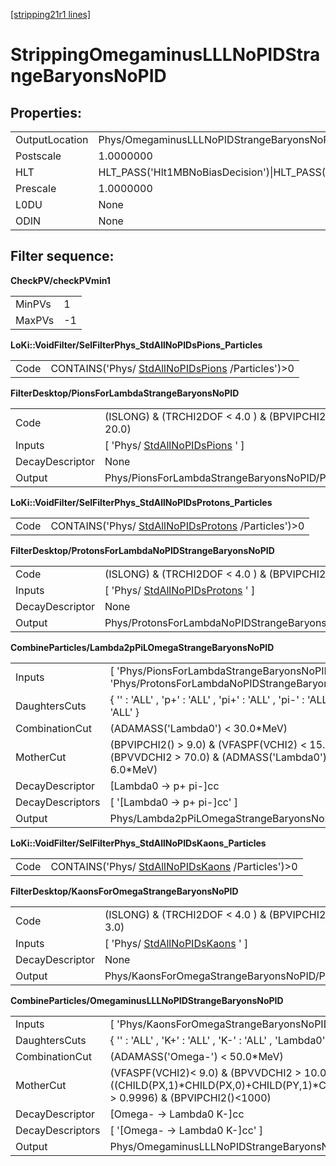 [[stripping21r1 lines]](./stripping21r1-index)

# StrippingOmegaminusLLLNoPIDStrangeBaryonsNoPID

## Properties:

|                |                                                                                                                                                                                                                                    |
|----------------|------------------------------------------------------------------------------------------------------------------------------------------------------------------------------------------------------------------------------------|
| OutputLocation | Phys/OmegaminusLLLNoPIDStrangeBaryonsNoPID/Particles                                                                                                                                                                               |
| Postscale      | 1.0000000                                                                                                                                                                                                                          |
| HLT            | HLT_PASS('Hlt1MBNoBiasDecision')\|HLT_PASS('Hlt1MBMicroBiasTStationDecision')\|HLT_PASS('Hlt1MBMicroBiasVeloDecision')\|HLT_PASS('Hlt1MBMicroBiasTStationRateLimitedDecision')\|HLT_PASS('Hlt1MBMicroBiasVeloRateLimitedDecision') |
| Prescale       | 1.0000000                                                                                                                                                                                                                          |
| L0DU           | None                                                                                                                                                                                                                               |
| ODIN           | None                                                                                                                                                                                                                               |

## Filter sequence:

**CheckPV/checkPVmin1**

|        |     |
|--------|-----|
| MinPVs | 1   |
| MaxPVs | -1  |

**LoKi::VoidFilter/SelFilterPhys_StdAllNoPIDsPions_Particles**

|      |                                                                                        |
|------|----------------------------------------------------------------------------------------|
| Code | CONTAINS('Phys/ [StdAllNoPIDsPions](./stripping21r1-stdallnopidspions) /Particles')\>0 |

**FilterDesktop/PionsForLambdaStrangeBaryonsNoPID**

|                 |                                                                       |
|-----------------|-----------------------------------------------------------------------|
| Code            | (ISLONG) & (TRCHI2DOF \< 4.0 ) & (BPVIPCHI2() \> 20.0)                |
| Inputs          | [ 'Phys/ [StdAllNoPIDsPions](./stripping21r1-stdallnopidspions) ' ] |
| DecayDescriptor | None                                                                  |
| Output          | Phys/PionsForLambdaStrangeBaryonsNoPID/Particles                      |

**LoKi::VoidFilter/SelFilterPhys_StdAllNoPIDsProtons_Particles**

|      |                                                                                            |
|------|--------------------------------------------------------------------------------------------|
| Code | CONTAINS('Phys/ [StdAllNoPIDsProtons](./stripping21r1-stdallnopidsprotons) /Particles')\>0 |

**FilterDesktop/ProtonsForLambdaNoPIDStrangeBaryonsNoPID**

|                 |                                                                           |
|-----------------|---------------------------------------------------------------------------|
| Code            | (ISLONG) & (TRCHI2DOF \< 4.0 ) & (BPVIPCHI2() \> 9.0)                     |
| Inputs          | [ 'Phys/ [StdAllNoPIDsProtons](./stripping21r1-stdallnopidsprotons) ' ] |
| DecayDescriptor | None                                                                      |
| Output          | Phys/ProtonsForLambdaNoPIDStrangeBaryonsNoPID/Particles                   |

**CombineParticles/Lambda2pPiLOmegaStrangeBaryonsNoPID**

|                  |                                                                                                       |
|------------------|-------------------------------------------------------------------------------------------------------|
| Inputs           | [ 'Phys/PionsForLambdaStrangeBaryonsNoPID' , 'Phys/ProtonsForLambdaNoPIDStrangeBaryonsNoPID' ]      |
| DaughtersCuts    | { '' : 'ALL' , 'p+' : 'ALL' , 'pi+' : 'ALL' , 'pi-' : 'ALL' , 'p\~-' : 'ALL' }                        |
| CombinationCut   | (ADAMASS('Lambda0') \< 30.0\*MeV)                                                                     |
| MotherCut        | (BPVIPCHI2() \> 9.0) & (VFASPF(VCHI2) \< 15.0) &(BPVVDCHI2 \> 70.0) & (ADMASS('Lambda0') \< 6.0\*MeV) |
| DecayDescriptor  | [Lambda0 -\> p+ pi-]cc                                                                              |
| DecayDescriptors | [ '[Lambda0 -\> p+ pi-]cc' ]                                                                      |
| Output           | Phys/Lambda2pPiLOmegaStrangeBaryonsNoPID/Particles                                                    |

**LoKi::VoidFilter/SelFilterPhys_StdAllNoPIDsKaons_Particles**

|      |                                                                                        |
|------|----------------------------------------------------------------------------------------|
| Code | CONTAINS('Phys/ [StdAllNoPIDsKaons](./stripping21r1-stdallnopidskaons) /Particles')\>0 |

**FilterDesktop/KaonsForOmegaStrangeBaryonsNoPID**

|                 |                                                                       |
|-----------------|-----------------------------------------------------------------------|
| Code            | (ISLONG) & (TRCHI2DOF \< 4.0 ) & (BPVIPCHI2() \> 3.0)                 |
| Inputs          | [ 'Phys/ [StdAllNoPIDsKaons](./stripping21r1-stdallnopidskaons) ' ] |
| DecayDescriptor | None                                                                  |
| Output          | Phys/KaonsForOmegaStrangeBaryonsNoPID/Particles                       |

**CombineParticles/OmegaminusLLLNoPIDStrangeBaryonsNoPID**

|                  |                                                                                                                                                                                       |
|------------------|---------------------------------------------------------------------------------------------------------------------------------------------------------------------------------------|
| Inputs           | [ 'Phys/KaonsForOmegaStrangeBaryonsNoPID' , 'Phys/Lambda2pPiLOmegaStrangeBaryonsNoPID' ]                                                                                            |
| DaughtersCuts    | { '' : 'ALL' , 'K+' : 'ALL' , 'K-' : 'ALL' , 'Lambda0' : 'ALL' , 'Lambda\~0' : 'ALL' }                                                                                                |
| CombinationCut   | (ADAMASS('Omega-') \< 50.0\*MeV)                                                                                                                                                      |
| MotherCut        | (VFASPF(VCHI2)\< 9.0) & (BPVVDCHI2 \> 10.0) & ((CHILD(PX,1)\*CHILD(PX,0)+CHILD(PY,1)\*CHILD(PY,0)+CHILD(PZ,1)\*CHILD(PZ,0))/(CHILD(P,1)\*CHILD(P,0)) \> 0.9996) & (BPVIPCHI2()\<1000) |
| DecayDescriptor  | [Omega- -\> Lambda0 K-]cc                                                                                                                                                           |
| DecayDescriptors | [ '[Omega- -\> Lambda0 K-]cc' ]                                                                                                                                                   |
| Output           | Phys/OmegaminusLLLNoPIDStrangeBaryonsNoPID/Particles                                                                                                                                  |

